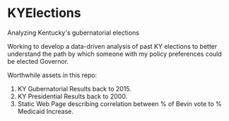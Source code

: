 # KYElections
Analyzing Kentucky's gubernatorial elections

Working to develop a data-driven analysis of past KY elections to better understand the path by which someone with my policy preferences could be elected Governor.

Worthwhile assets in this repo:
1. KY Gubernatorial Results back to 2015.
2. KY Presidential Results back to 2000.
3. Static Web Page describing correlation between % of Bevin vote to % Medicaid Increase.
